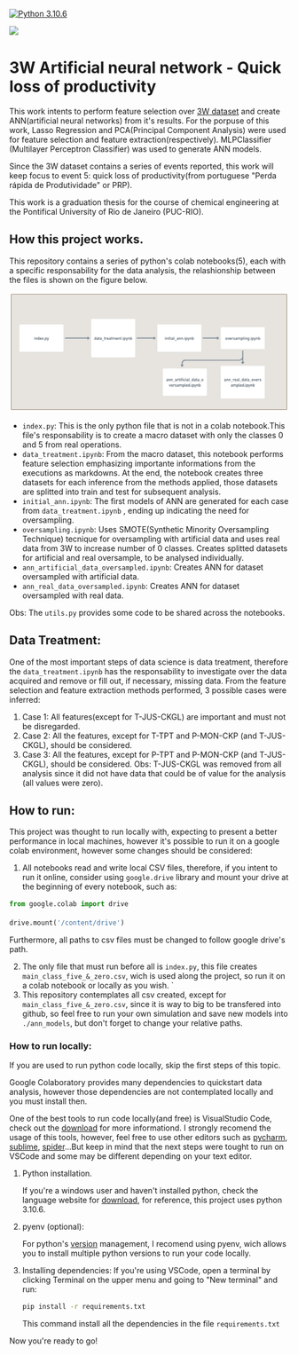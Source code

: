 [![Python 3.10.6](https://img.shields.io/badge/python-3.10.6-blue.svg)](https://www.python.org/downloads/release/python-3106/)

<img src='https://gazetadasemana.com.br/images/noticias/78040/30064552_altaLOGOS_.png.png' width=500>

# 3W Artificial neural network - Quick loss of productivity

This work intents to perform feature selection over [3W dataset](https://github.com/petrobras/3W) and create ANN(artificial neural networks) from it's results. For the porpuse of this work, Lasso Regression and PCA(Principal Component Analysis) were used for feature selection and feature extraction(respectively). MLPClassifier (Multilayer Perceptron Classifier) was used to generate ANN models. 

Since the 3W dataset contains a series of events reported, this work will keep focus to event 5: quick loss of productivity(from portuguese "Perda rápida de Produtividade" or PRP).

This work is a graduation thesis for the course of chemical engineering at the Pontifical University of Rio de Janeiro (PUC-RIO).


## How this project works.

This repository contains a series of python's colab notebooks(5), each with a specific responsability for the data analysis, the relashionship between the files is shown on the figure below.

![Alt text](notebooks_correlations.png)

- `index.py`: This is the only python file that is not in a colab notebook.This file's responsability is to create a macro dataset with only the classes 0 and 5 from real operations.
- `data_treatment.ipynb`: From the macro dataset, this notebook performs feature selection emphasizing importante informations from the executions as markdowns. At the end, the notebook creates three datasets for each inference from the methods applied, those datasets are splitted into train and test for subsequent analysis.
-   `initial_ann.ipynb`: The first models of ANN are generated for each case from `data_treatment.ipynb` , ending up indicating the need for oversampling.
-   `oversampling.ipynb`: Uses SMOTE(Synthetic Minority Oversampling Technique) tecnique for oversampling with artificial data and uses real data from 3W to increase number of 0 classes. Creates splitted datasets for artificial and real oversample, to be analysed individually.
-   `ann_artificial_data_oversampled.ipynb`: Creates ANN for  dataset oversampled with artificial data.
-   `ann_real_data_oversampled.ipynb`: Creates ANN for dataset oversampled with real data.

Obs: The `utils.py` provides some code to be shared across the notebooks.


## Data Treatment:
One of the most important steps of data science is data treatment, therefore the `data_treatment.ipynb` has the responsability to investigate over the data acquired and remove or fill out, if necessary, missing data. 
From the feature selection and feature extraction methods performed, 3 possible cases were inferred:
1. Case 1: All features(except for T-JUS-CKGL) are important and must not be disregarded.
2. Case 2: All the features, except for T-TPT and P-MON-CKP (and T-JUS-CKGL), should be considered. 
3. Case 3: All the features, except for P-TPT and P-MON-CKP (and T-JUS-CKGL), should be considered.
Obs: T-JUS-CKGL was removed from all analysis since it did not have data that could be of value for the analysis (all values were zero).

## How to run:

This project was thought to run locally with, expecting to present a better performance in local machines, however it's possible to run it on a google colab environment, however some changes should be considered:
1. All notebooks read and write local CSV files, therefore, if you intent to run it online, consider using `google.drive` library and mount your drive at the beginning of every notebook, such as: 

```py
from google.colab import drive

drive.mount('/content/drive')
```
Furthermore, all paths to csv files must be changed to follow google drive's path.

2. The only file that must run before all is `index.py`, this file creates `main_class_five_&_zero.csv`, wich is used along the project, so run it on a colab notebook or locally as you wish.
`
3. This repository contemplates all csv created, except for `main_class_five_&_zero.csv`, since it is way to big to be transfered into github, so feel free to run your own simulation and save new models into `./ann_models`, but don't forget to change your relative paths.

### How to run locally:

If you are used to run python code locally, skip the first steps of this topic. 

Google Colaboratory provides many dependencies to quickstart data analysis, however those dependencies are not contemplated locally and you must install then.

One of the best tools to run code locally(and free) is VisualStudio Code, check out the [download](https://code.visualstudio.com/download) for more informationd. I strongly recomend the usage of this tools, however, feel free to use other editors such as [pycharm](https://www.jetbrains.com/pt-br/pycharm/), [sublime](https://www.sublimetext.com/3), [spider](https://www.spyder-ide.org/)...But keep in mind that the next steps were tought to run on VSCode and some may be different depending on your text editor.

1. Python installation.

    If you're a windows user and haven't installed python, check the language website for [download](https://www.python.org/downloads/), for reference, this project uses python 3.10.6.

2. pyenv (optional):

    For python's [version](http://blog.abraseucodigo.com.br/instalando-qualquer-versao-do-python-no-linux-macosx-utilizando-pyenv.html) management, I recomend using pyenv, wich allows you to install multiple python versions to run your code locally.

3. Installing dependencies:
    If you're using VSCode, open a terminal by clicking Terminal on the upper menu and going to "New terminal" and run:
    ```bash
    pip install -r requirements.txt
    ```
    This command install all the dependencies in the file `requirements.txt`

Now you're ready to go! 

